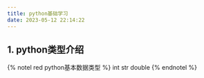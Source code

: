 ```yaml
---
title: python基础学习
date: 2023-05-12 22:14:22
---
```

## 1. python类型介绍
{% notel red python基本数据类型 %}
int
str
double
{% endnotel %}



